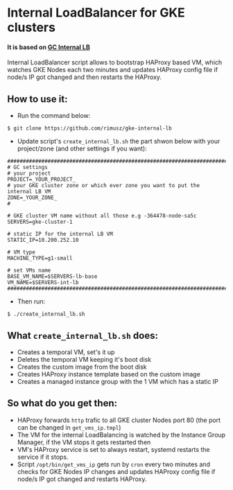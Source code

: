 # Internal LoadBalancer for GKE clusters

#### It is based on [GC Internal LB](https://cloud.google.com/solutions/internal-load-balancing-haproxy)

Internal LoadBalancer script allows to bootstrap HAProxy based VM, which watches 
GKE Nodes each two minutes and updates HAProxy config file if node/s IP got changed and then restarts the HAProxy.

How to use it:
---

- Run the command below:

```
$ git clone https://github.com/rimusz/gke-internal-lb
```
- Update script's `create_internal_lb.sh` the part shwon below with your project/zone (and other settings if you want):

```
##############################################################################
# GC settings
# your project
PROJECT=_YOUR_PROJECT_
# your GKE cluster zone or which ever zone you want to put the internal LB VM
ZONE=_YOUR_ZONE_
#

# GKE cluster VM name without all those e.g -364478-node-sa5c
SERVERS=gke-cluster-1

# static IP for the internal LB VM
STATIC_IP=10.200.252.10

# VM type
MACHINE_TYPE=g1-small

# set VMs name
BASE_VM_NAME=$SERVERS-lb-base
VM_NAME=$SERVERS-int-lb
##############################################################################
```
- Then run:

```
$ ./create_internal_lb.sh
```

What `create_internal_lb.sh` does:
---

- Creates a temporal VM, set's it up
- Deletes the temporal VM keeping it's boot disk
- Creates the custom image from the boot disk
- Creates HAProxy instance template based on the custom image
- Creates a managed instance group with the 1 VM which has a static IP

So what do you get then:
---
- HAProxy forwards `http` trafic to all GKE cluster Nodes port 80 (the port can be changed in `get_vms_ip.tmpl`)
- The VM for the internal LoadBalancing is watched by the Instance Group Manager, if the VM stops it gets restarted then
- VM's HAProxy service is set to always restart, systemd restarts the service if it stops.
- Script `/opt/bin/get_vms_ip` gets run by `cron` every two minutes and checks for GKE Nodes IP changes and updates HAProxy config file if node/s IP got changed and restarts HAProxy.


